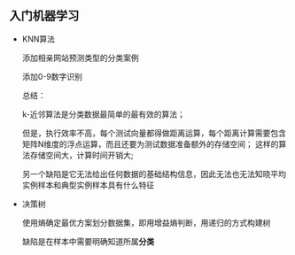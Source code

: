 ## 入门机器学习

- KNN算法

  添加相亲网站预测类型的分类案例
  
  添加0-9数字识别
  
  总结：
  
  k-近邻算法是分类数据最简单的最有效的算法；
  
  但是，执行效率不高，每个测试向量都得做距离运算，每个距离计算需要包含矩阵N维度的浮点运算，而且还要为测试数据准备额外的存储空间；
  这样的算法存储空间大，计算时间开销大;
  
  另一个缺陷是它无法给出任何数据的基础结构信息，因此无法也无法知晓平均实例样本和典型实例样本具有什么特征

- 决策树
  
  使用熵确定最优方案划分数据集，即用增益熵判断，用递归的方式构建树
  
  缺陷是在样本中需要明确知道所属**分类**